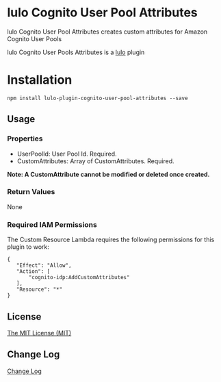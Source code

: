 # lulo Cognito User Pool Attributes

lulo Cognito User Pool Attributes creates custom attributes for Amazon Cognito User Pools

lulo Cognito User Pools  Attributes is a [lulo](https://github.com/carlnordenfelt/lulo) plugin

# Installation
```
npm install lulo-plugin-cognito-user-pool-attributes --save
```

## Usage
### Properties
* UserPoolId: User Pool Id. Required.
* CustomAttributes: Array of CustomAttributes. Required.

**Note: A CustomAttribute cannot be modified or deleted once created.**

### Return Values
None

### Required IAM Permissions
The Custom Resource Lambda requires the following permissions for this plugin to work:
```
{
   "Effect": "Allow",
   "Action": [
       "cognito-idp:AddCustomAttributes"
   ],
   "Resource": "*"
}
```

## License
[The MIT License (MIT)](/LICENSE)

## Change Log
[Change Log](/CHANGELOG.md)
